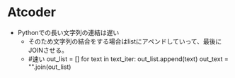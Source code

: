 # Atcoder

- Pythonでの長い文字列の連結は遅い
  - そのため文字列の結合をする場合はlistにアペンドしていって、最後にJOINさせる。
  - #速い
    out_list = []
    for text in text_iter:
      out_list.append(text)
    out_text = "".join(out_list)